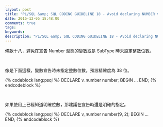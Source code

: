 ```yaml
---
layout: post
title: "PL/SQL &amp; SQL CODING GUIDELINE 18 - Avoid declaring NUMBER variables or subtypes with no precision"
date: 2015-12-05 18:48:00
comments: true
tags: 
keywords: 
description: "PL/SQL &amp; SQL CODING GUIDELINE 18 - Avoid declaring NUMBER variables or subtypes with no precision"
---
```


條款十八，避免在宣告 Number 型態的變數或是 SubType 時未設定整數位數。  

<!-- More -->

<br/>


像是下面這樣，變數宣告時未指定整數位數，預設精確度為 38 位。  

{% codeblock lang:psql %}
DECLARE
    v_number number; 
BEGIN 
    ... 
END;
{% endcodeblock %}

<br/>


如果使用上已經知道明確位數，那建議在宣告時還是明確的指定。  

{% codeblock lang:psql %}
DECLARE
    v_number number(9, 2); 
BEGIN 
    ... 
END;
{% endcodeblock %}
